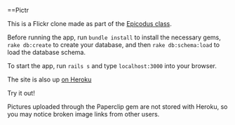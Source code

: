 ==Pictr

This is a Flickr clone made as part of the [Epicodus class](www.epicodus.com).

Before running the app, run `bundle install` to install the necessary gems, `rake db:create` to create your database, and then `rake db:schema:load` to load the database schema.

To start the app, run `rails s` and type `localhost:3000` into your browser.

The site is also up [on Heroku](http://pictr.herokuapp.com)

Try it out!

Pictures uploaded through the Paperclip gem are not stored with Heroku, so you may notice broken image links from other users.
